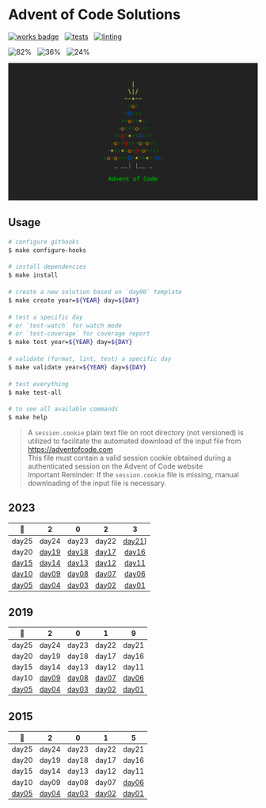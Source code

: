 # Advent of Code Solutions

[![works badge](https://cdn.jsdelivr.net/gh/nikku/works-on-my-machine@v0.2.0/badge.svg)](https://github.com/nikku/works-on-my-machine)
&nbsp;
[![tests](https://github.com/matheusaraujo/advent-of-code/actions/workflows/tests.yaml/badge.svg)](https://github.com/matheusaraujo/advent-of-code/actions/workflows/tests.yaml)
&nbsp;
[![linting](https://github.com/matheusaraujo/advent-of-code/actions/workflows/linting.yaml/badge.svg)](https://github.com/matheusaraujo/advent-of-code/actions/workflows/linting.yaml)

![82%](https://progress-bar.dev/82?title=2023)
&nbsp;
![36%](https://progress-bar.dev/36?title=2019)
&nbsp;
![24%](https://progress-bar.dev/24?title=2015)

![AOC](docs/logo.png)

## Usage

```bash
# configure githooks
$ make configure-hooks

# install dependencies
$ make install

# create a new solution based on `day00` template
$ make create year=${YEAR} day=${DAY}

# test a specific day
# or `test-watch` for watch mode
# or `test-coverage` for coverage report
$ make test year=${YEAR} day=${DAY}

# validate (format, lint, test) a specific day
$ make validate year=${YEAR} day=${DAY}

# test everything
$ make test-all

# to see all available commands
$ make help
```

> A `session.cookie` plain text file on root directory (not versioned) is utilized to facilitate the automated download of the input file from https://adventofcode.com <br>
> This file must contain a valid session cookie obtained during a authenticated session on the Advent of Code website <br>
> Important Reminder: If the `session.cookie` file is missing, manual downloading of the input file is necessary.

## 2023

|   :christmas_tree:    |           2           |           0           |           2           |           3            |
| :-------------------: | :-------------------: | :-------------------: | :-------------------: | :--------------------: |
|         day25         |         day24         |         day23         |         day22         | [day21](/2023/day21/)] |
|         day20         | [day19](/2023/day19/) | [day18](/2023/day18/) | [day17](/2023/day17/) | [day16](/2023/day16/)  |
| [day15](/2023/day15/) | [day14](/2023/day/14) | [day13](/2023/day13/) | [day12](/2023/day12/) | [day11](/2023/day11/)  |
| [day10](/2023/day10/) | [day09](/2023/day09/) | [day08](/2023/day08)  | [day07](/2023/day07/) | [day06](/2023/day06/)  |
| [day05](/2023/day05/) | [day04](/2023/day04/) | [day03](/2023/day03/) | [day02](/2023/day02/) | [day01](/2023/day01/)  |

## 2019

|   :christmas_tree:    |           2           |           0           |           1           |           9            |
| :-------------------: | :-------------------: | :-------------------: | :-------------------: | :--------------------: |
|         day25         |         day24         |         day23         |         day22         |         day21          |
|         day20         |         day19         |         day18         |         day17         |         day16          |
|         day15         |         day14         |         day13         |         day12         |         day11          |
|         day10         | [day09](/2019/day09/) | [day08](/2019/day08/) | [day07](/2019/day07/) | [day06](/2019//day06/) |
| [day05](/2019/day05/) | [day04](/2019/day04/) | [day03](/2019/day03/) | [day02](/2019/day02)  | [day01](/2019/day01/)  |

## 2015

|   :christmas_tree:    |           2           |           0           |           1           |           5           |
| :-------------------: | :-------------------: | :-------------------: | :-------------------: | :-------------------: |
|         day25         |         day24         |         day23         |         day22         |         day21         |
|         day20         |         day19         |         day18         |         day17         |         day16         |
|         day15         |         day14         |         day13         |         day12         |         day11         |
|         day10         |         day09         |         day08         |         day07         | [day06](/2015/day06/) |
| [day05](/2015/day05/) | [day04](/2015/day04/) | [day03](/2015/day03/) | [day02](/2015/day02/) | [day01](/2015/day01/) |
